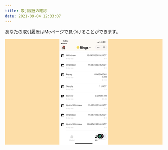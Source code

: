 ```yaml
---
title: 取引履歴の確認
date: 2021-09-04 12:33:07
---
```


あなたの取引履歴はMeページで見つけることができます。

![](../assets/history.jpg)